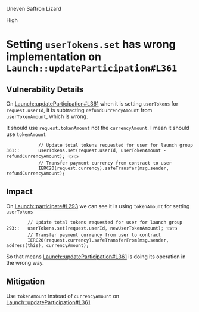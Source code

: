 Uneven Saffron Lizard

High

# Setting `userTokens.set` has wrong implementation on `Launch::updateParticipation#L361`

## Vulnerability Details

On [Launch::updateParticipation#L361](https://github.com/sherlock-audit/2025-02-rova/blob/main/rova-contracts/src/Launch.sol#L361) when it is setting `userTokens` for `request.userId`, it is subtracting `refundCurrencyAmount` from `userTokenAmount`, which is wrong.

It should use `request.tokenAmount` not the `currencyAmount`. I mean it should use `tokenAmount`

```Solidity
            // Update total tokens requested for user for launch group
361::       userTokens.set(request.userId, userTokenAmount - refundCurrencyAmount); 👈👈
            // Transfer payment currency from contract to user
            IERC20(request.currency).safeTransfer(msg.sender, refundCurrencyAmount);
```

## Impact

On [Launch::participate#L293](https://github.com/sherlock-audit/2025-02-rova/blob/main/rova-contracts/src/Launch.sol#L293) we can see it is using `tokenAmount` for setting `userTokens`

```Solidity
        // Update total tokens requested for user for launch group
293::   userTokens.set(request.userId, newUserTokenAmount); 👈👈
        // Transfer payment currency from user to contract
        IERC20(request.currency).safeTransferFrom(msg.sender, address(this), currencyAmount);
```

So that means [Launch::updateParticipation#L361](https://github.com/sherlock-audit/2025-02-rova/blob/main/rova-contracts/src/Launch.sol#L361)  is doing its operation in the wrong way.

## Mitigation

Use `tokenAmount` instead of `currencyAmount` on [Launch::updateParticipation#L361](https://github.com/sherlock-audit/2025-02-rova/blob/main/rova-contracts/src/Launch.sol#L361)
